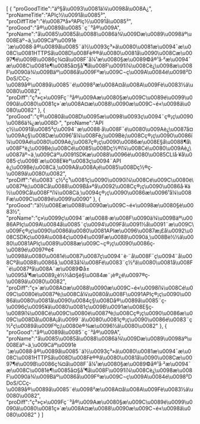[
	{
		"proGoodTitle":"äº§å\u0093\u0081ä¼\u0098å\u008A¿",
		"proNameTitle":"APIç½\u0091å\u0085³",
		"proDiffTitle":"è\u0087ªå»ºAPIç½\u0091å\u0085³",
		"proGood":"å®\u0089å\u0085¨ç¨³å®\u009A",
		"proName":"å\u0085\u0085å\u0088\u0086ä¾\u009Dæ\u0089\u0098äº\u008Eäº¬ä¸\u009Cäº\u0091è´¦æ\u0088·å®\u0089å\u0085¨ä½\u0093ç³»ã\u0080\u0081æ\u0094¯æ\u008C\u0081HTTPSå\u008D\u008Fè®®ã\u0080\u0081å\u0090\u008Cæ\u0097¶é\u009B\u0086ç¾¤å\u008F¯å¼¹æ\u0080§æ\u0089©å®¹å·²æ\u0094¯æ\u008C\u0081è¶\u0085å¤§å¹¶å\u008F\u0091ï¼\u008Cè¿\u0098æ\u008F\u0090ä¾\u009Bäº\u0086å\u009Fºæ\u009C¬ç\u009A\u0084é\u0098²DDoS/CCç­\u0089å®\u0089å\u0085¨é\u0098²æ\u008A¤å\u008A\u009Fè\u0083½ã\u0080\u0082",
		"proDiff":"ç³»ç»\u009Fç¨³å®\u009Aæ\u0080§æ\u009C\u0089é\u0099\u0090ã\u0080\u0081ç»´æ\u008A¤æ\u0088\u0090æ\u009C¬é«\u0098ã\u0080\u0082"
	},
	{
		"proGood":"ç®\u0080å\u008D\u0095æ\u0098\u0093ç\u0094¨ç®¡ç\u0090\u0086ä¾¿æ\u008D·",
		"proName":"API ç½\u0091å\u0085³ç\u0094¨æ\u0088·å\u008F¯é\u0080\u009Aè¿\u0087å¤\u009Aç§\u008Dæ\u0096¹å¼\u008Fè¿\u009Bè¡\u008Cç®¡ç\u0090\u0086ï¼\u009Aé\u0080\u009Aè¿\u0087ç®¡ç\u0090\u0086æ\u008E§å\u0088¶å\u008F°è¿\u009Bè¡\u008Cé\u0085\u008Dç½®ï¼\u008Cé\u0080\u009Aè¿\u0087äº¬ä¸\u009Cäº\u0091SDKæ\u0088\u0096è\u0080\u0085CLIå·¥å\u0085·ç\u009B´æ\u008E¥è°\u0083ç\u0094¨API è¿\u009Bè¡\u008Cä¸\u009Aå\u008A¡é\u0085\u008Dç½®ç­\u0089ã\u0080\u0082",
		"proDiff":"é\u0083¨ç½²ç¹\u0081ç\u0090\u0090ï¼\u008Cé\u009C\u0080è\u0087ªè¡\u008Cå\u0088\u009Bå»ºå\u0092\u008Cç®¡ç\u0090\u0086å·¥ä½\u009Cå\u008F°ï¼\u008Cä¸\u0094ç®¡ç\u0090\u0086æ\u0096¹å¼\u008Fæ\u009C\u0089é\u0099\u0090"
	},
	{
		"proGood":"ä½\u008Eæ\u0088\u0090æ\u009C¬é«\u0098æ\u0080§è\u0083½",
		"proName":"ç»\u0099ç\u0094¨æ\u0088·æ\u008F\u0090ä¾\u009Bäº\u0086APIç\u009A\u0084å\u0085¨ç\u0094\u009Få\u0091½å\u0091¨æ\u009C\u009Fç®¡ç\u0090\u0086ã\u0080\u0081APIæ\u0096\u0087æ¡£å\u0092\u008CSDKç\u009A\u0084ç\u0094\u009Fæ\u0088\u0090ä¸\u008Bè½½ã\u0080\u0081APIç\u0089\u0088æ\u009C¬ç®¡ç\u0090\u0086ç­\u0089é\u0097®é¢\u0098ã\u0080\u0081é\u0087\u0087ç\u0094¨è·¨å\u008F¯ç\u0094¨å\u008Cºå\u0088\u0086å¸\u0083å¼\u008Fé\u0083¨ç½²ã\u0080\u0081å\u008F¯è\u0087ªå\u008A¨æ\u0089©å±\u0095å¹¶æ\u0089¿è½½å¤§è§\u0084æ¨¡è®¿é\u0097®ç­\u0089ã\u0080\u0082",
		"proDiff":"ç»´æ\u008A¤æ\u0088\u0090æ\u009C¬é«\u0098ï¼\u008Cé\u009C\u0080è\u0087ªè¡\u008Cå¼\u0080å\u008F\u0091APIç®¡ç\u0090\u0086ã\u0080\u0081å\u0090\u0084ç§\u008Då®\u0089å\u0085¨ç­\u0096ç\u0095¥ã\u0080\u0081ç\u009B\u0091æ\u008E§ç­\u0089ï¼\u008Cé\u009C\u0080è\u0087ªè¡\u008Cç®¡ç\u0090\u0086æ\u009C\u008Då\u008A¡å\u0099¨ã\u0080\u0081ç®¡ç\u0090\u0086é\u0083¨ç½²ç­\u0089å\u009Fºç¡\u0080è®¾æ\u0096½ã\u0080\u0082"
	},
	{
		"proGood":"å®\u0089å\u0085¨ç¨³å®\u009A",
		"proName":"å\u0085\u0085å\u0088\u0086ä¾\u009Dæ\u0089\u0098äº\u008Eäº¬ä¸\u009Cäº\u0091è´¦æ\u0088·å®\u0089å\u0085¨ä½\u0093ç³»ã\u0080\u0081æ\u0094¯æ\u008C\u0081HTTPSå\u008D\u008Fè®®ã\u0080\u0081å\u0090\u008Cæ\u0097¶é\u009B\u0086ç¾¤å\u008F¯å¼¹æ\u0080§æ\u0089©å®¹å·²æ\u0094¯æ\u008C\u0081è¶\u0085å¤§å¹¶å\u008F\u0091ï¼\u008Cè¿\u0098æ\u008F\u0090ä¾\u009Bäº\u0086å\u009Fºæ\u009C¬ç\u009A\u0084é\u0098²DDoS/CCç­\u0089å®\u0089å\u0085¨é\u0098²æ\u008A¤å\u008A\u009Fè\u0083½ã\u0080\u0082",
		"proDiff":"ç³»ç»\u009Fç¨³å®\u009Aæ\u0080§æ\u009C\u0089é\u0099\u0090ã\u0080\u0081ç»´æ\u008A¤æ\u0088\u0090æ\u009C¬é«\u0098ã\u0080\u0082"
	}
]